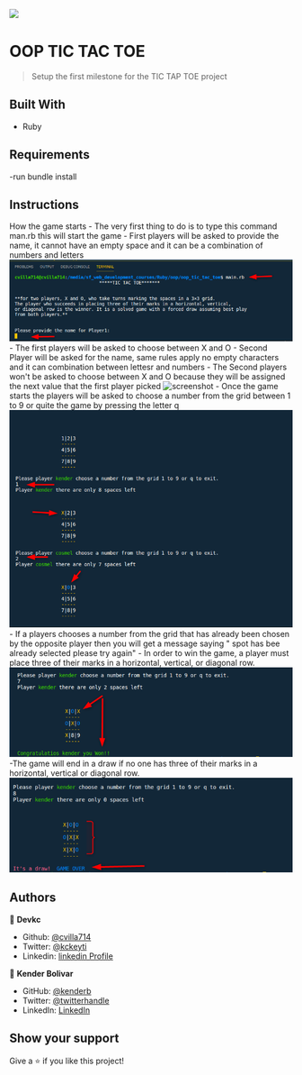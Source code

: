 ![](https://img.shields.io/badge/Microverse-blueviolet)

# OOP TIC TAC TOE

> Setup the first milestone for the TIC TAP TOE project

## Built With

- Ruby

## Requirements

-run bundle install

## Instructions
	
How the game starts 
    - The very first thing to do is to type this command man.rb this will start the game
    - First players will be asked to provide the name, it cannot have an empty space and it can be a combination of numbers and letters
    ![screenshot](./pictures/start_the_game.png)
    - The first players will be asked to choose between X and O
    - Second Player will be asked for the name, same rules apply no empty characters and it can combination between  lettesr and numbers
    - The Second players won't be asked to choose between X and O because they will be assigned the next value that the first player picked
    ![screenshot](./assets/images/screenshot.png)
    - Once the game starts the players will be asked to choose a number from the grid between 1 to 9 or quite the game by pressing the letter q
    ![screenshot](./pictures/how_to_play_the_game.png)
    - If a players chooses a number from the grid that has already been chosen by the opposite player then you will get a message saying " spot has bee already 
    selected please try again"
    - In order to win the game, a player must place three of their marks in a horizontal, vertical, or diagonal row.
    ![screenshot](./pictures/winner.png)
    -The game will end in a draw if no one has three of their marks in a horizontal, vertical or diagonal row.
    ![screenshot](./pictures/draw.png)


## Authors

👤 **Devkc**

- Github: [@cvilla714](https://github.com/cvilla714)
- Twitter: [@kckeyti](https://twitter.com/kckeyti)
- Linkedin: [linkedin Profile](https://www.linkedin.com/in/cosmel-villalobos-1900531aa/)

👤 **Kender Bolivar**

- GitHub: [@kenderb](https://github.com/ken)
- Twitter: [@twitterhandle](https://twitter.com/KBTarts)
- LinkedIn: [LinkedIn](https://www.linkedin.com/in/kender-bolivar-1736086b/)

## Show your support

Give a ⭐️ if you like this project!
